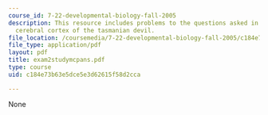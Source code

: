 ```yaml
---
course_id: 7-22-developmental-biology-fall-2005
description: This resource includes problems to the questions asked in MCP file on
  cerebral cortex of the tasmanian devil.
file_location: /coursemedia/7-22-developmental-biology-fall-2005/c184e73b63e5dce5e3d62615f58d2cca_exam2studymcpans.pdf
file_type: application/pdf
layout: pdf
title: exam2studymcpans.pdf
type: course
uid: c184e73b63e5dce5e3d62615f58d2cca

---
```

None